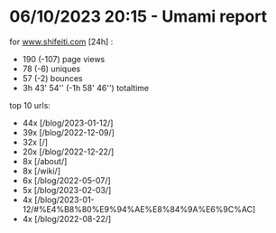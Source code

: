 # 06/10/2023 20:15 - Umami report
for www.shifeiti.com [24h] :

 - 190 (-107) page views
 - 78 (-6) uniques
 - 57 (-2) bounces
 - 3h 43' 54'' (-1h 58' 46'') totaltime


top 10 urls:
 - 44x [/blog/2023-01-12/]
 - 39x [/blog/2022-12-09/]
 - 32x [/]
 - 20x [/blog/2022-12-22/]
 - 8x [/about/]
 - 8x [/wiki/]
 - 6x [/blog/2022-05-07/]
 - 5x [/blog/2023-02-03/]
 - 4x [/blog/2023-01-12/#%E4%B8%80%E9%94%AE%E8%84%9A%E6%9C%AC]
 - 4x [/blog/2022-08-22/]


